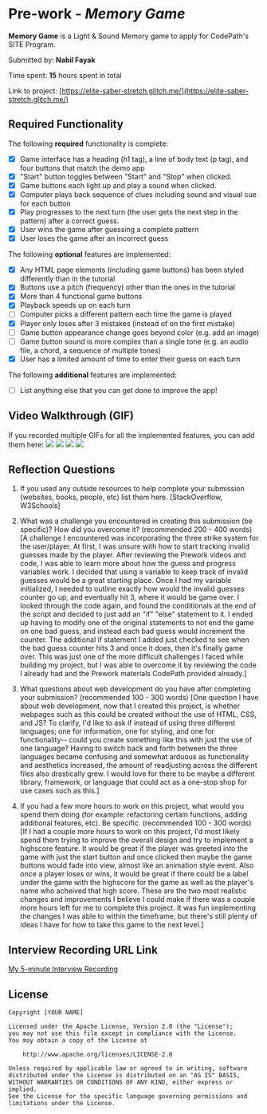 # Pre-work - *Memory Game*

**Memory Game** is a Light & Sound Memory game to apply for CodePath's SITE Program. 

Submitted by: **Nabil Fayak**

Time spent: **15** hours spent in total

Link to project: [https://elite-saber-stretch.glitch.me/](https://elite-saber-stretch.glitch.me/)

## Required Functionality

The following **required** functionality is complete:

* [x] Game interface has a heading (h1 tag), a line of body text (p tag), and four buttons that match the demo app
* [x] "Start" button toggles between "Start" and "Stop" when clicked. 
* [x] Game buttons each light up and play a sound when clicked. 
* [x] Computer plays back sequence of clues including sound and visual cue for each button
* [x] Play progresses to the next turn (the user gets the next step in the pattern) after a correct guess. 
* [x] User wins the game after guessing a complete pattern
* [x] User loses the game after an incorrect guess

The following **optional** features are implemented:

* [x] Any HTML page elements (including game buttons) has been styled differently than in the tutorial
* [x] Buttons use a pitch (frequency) other than the ones in the tutorial
* [x] More than 4 functional game buttons
* [x] Playback speeds up on each turn
* [ ] Computer picks a different pattern each time the game is played
* [x] Player only loses after 3 mistakes (instead of on the first mistake)
* [ ] Game button appearance change goes beyond color (e.g. add an image)
* [ ] Game button sound is more complex than a single tone (e.g. an audio file, a chord, a sequence of multiple tones)
* [x] User has a limited amount of time to enter their guess on each turn

The following **additional** features are implemented:

- [ ] List anything else that you can get done to improve the app!

## Video Walkthrough (GIF)

If you recorded multiple GIFs for all the implemented features, you can add them here:
![](https://user-images.githubusercontent.com/72051470/161368531-81c594e2-589c-4b47-a78c-e7281705207b.gif)
![](http://g.recordit.co/Kkecff8q00.gif)
![](gif3-link-here)
![](gif4-link-here)

## Reflection Questions
1. If you used any outside resources to help complete your submission (websites, books, people, etc) list them here. 
[StackOverflow, W3Schools]

2. What was a challenge you encountered in creating this submission (be specific)? How did you overcome it? (recommended 200 - 400 words) 
[A challenge I encountered was incorporating the three strike system for the user/player. At first, I was unsure with how to start tracking invalid guesses made by the player. After reviewing the Prework videos and code, I was able to learn more about how the guess and progress variables work. I decided that using a variable to keep track of invalid guesses would be a great starting place. Once I had my variable initialized, I needed to outline exactly how would the invalid guesses counter go up, and eventually hit 3, where it would be game over. I looked through the code again, and found the conditionals at the end of the script and decided to just add an "if" "else" statement to it. I ended up having to modify one of the original statements to not end the game on one bad guess, and instead each bad guess would increment the counter. The additional if statement I added just checked to see when the bad guess counter hits 3 and once it does, then it's finally game over. This was just one of the more difficult challenges I faced while building my project, but I was able to overcome it by reviewing the code I already had and the Prework materials CodePath provided already.]

3. What questions about web development do you have after completing your submission? (recommended 100 - 300 words) 
[One question I have about web development, now that I created this project, is whether webpages such as this could be created without the use of HTML, CSS, and JS? To clarify, I'd like to ask if instead of using three different languages; one for information, one for styling, and one for functionality-- could you create something like this with just the use of one language? Having to switch back and forth between the three languages became confusing and somewhat arduous as functionality and aesthetics increased, the amount of readjusting across the different files also drastically grew. I would love for there to be maybe a different library, framework, or language that could act as a one-stop shop for use cases such as this.]

4. If you had a few more hours to work on this project, what would you spend them doing (for example: refactoring certain functions, adding additional features, etc). Be specific. (recommended 100 - 300 words) 
[If I had a couple more hours to work on this project, I'd most likely spend them trying to improve the overall design and try to implement a highscore feature. It would be great if the player was greeted into the game with just the start button and once clicked then maybe the game buttons would fade into view, almost like an animation style event. Also once a player loses or wins, it would be great if there could be a label under the game with the highscore for the game as well as the player's name who acheived that high score. These are the two most realistic changes and improvements I believe I could make if there was a couple more hours left for me to complete this project. It was fun implementing the changes I was able to within the timeframe, but there's still plenty of ideas I have for how to take this game to the next level.]



## Interview Recording URL Link

[My 5-minute Interview Recording](https://baruch.zoom.us/rec/share/jaEzDnEgVwXD4Kl78rOaJKjfSq0pqDxixBRSG60sSSYgPUtpD43q22vd5K7BGp32.qhLSQzZ7gSVf0Qd4?startTime=1648880861000)


## License

    Copyright [YOUR NAME]

    Licensed under the Apache License, Version 2.0 (the "License");
    you may not use this file except in compliance with the License.
    You may obtain a copy of the License at

        http://www.apache.org/licenses/LICENSE-2.0

    Unless required by applicable law or agreed to in writing, software
    distributed under the License is distributed on an "AS IS" BASIS,
    WITHOUT WARRANTIES OR CONDITIONS OF ANY KIND, either express or implied.
    See the License for the specific language governing permissions and
    limitations under the License.
